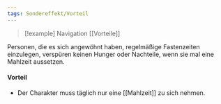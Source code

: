 ```yaml
---
tags: Sondereffekt/Vorteil
---
```

> [!example] Navigation 
>  [[Vorteile]]

Personen, die es sich angewöhnt haben, regelmäßige Fastenzeiten einzulegen, verspüren keinen Hunger oder Nachteile, wenn sie mal eine Mahlzeit aussetzen.  

#### Vorteil
- Der Charakter muss täglich nur eine [[Mahlzeit]] zu sich nehmen.